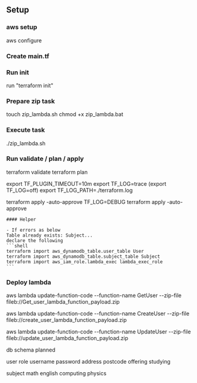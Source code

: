 ## Setup

### aws setup
aws configure

### Create main.tf

### Run init
run "terraform init"

### Prepare zip task
touch zip_lambda.sh
chmod +x zip_lambda.bat

### Execute task
./zip_lambda.sh

### Run validate / plan / apply
terraform validate
terraform plan

export TF_PLUGIN_TIMEOUT=10m
export TF_LOG=trace
(export TF_LOG=off)
export TF_LOG_PATH=./terraform.log

terraform apply -auto-approve
TF_LOG=DEBUG terraform apply -auto-approve

    #### Helper

    - If errors as below
    Table already exists: Subject...
    declare the following
    ```shell
    terraform import aws_dynamodb_table.user_table User
    terraform import aws_dynamodb_table.subject_table Subject
    terraform import aws_iam_role.lambda_exec lambda_exec_role
    ```

### Deploy lambda
aws lambda update-function-code --function-name GetUser --zip-file fileb://Get_user_lambda_function_payload.zip

aws lambda update-function-code --function-name CreateUser --zip-file fileb://create_user_lambda_function_payload.zip

aws lambda update-function-code --function-name UpdateUser --zip-file fileb://update_user_lambda_function_payload.zip

db schema planned

user 
	role
	username
	password
	address
	postcode
	offering
	studying

subject
	math
	english
	computing
	physics
